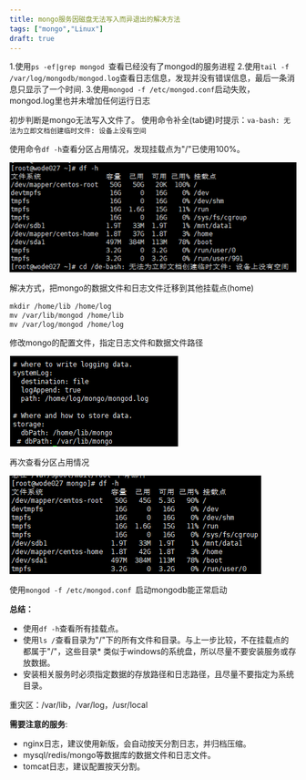 ```yaml
---
title: mongo服务因磁盘无法写入而异退出的解决方法
tags: ["mongo","Linux"]
draft: true
---
```


1.使用`ps -ef|grep mongod `查看已经没有了mongod的服务进程
2.使用`tail -f /var/log/mongodb/mongod.log`查看日志信息，发现并没有错误信息，最后一条消息只显示了一个时间.
3.使用`mongod -f /etc/mongod.conf`启动失败，mongod.log里也并未增加任何运行日志 

初步判断是mongo无法写入文件了。
使用命令补全(tab键)时提示：`va-bash: 无法为立即文档创建临时文件: 设备上没有空间`

使用命令`df -h`查看分区占用情况，发现挂载点为"/"已使用100%。

![enter description here](./images/1529991883247.png)

解决方式，把mongo的数据文件和日志文件迁移到其他挂载点(home)
```shell
mkdir /home/lib /home/log
mv /var/lib/mongod /home/lib
mv /var/log/mongod /home/log
```

修改mongo的配置文件，指定日志文件和数据文件路径

![/etc/mongod.conf](./images/1529992187604.png)

再次查看分区占用情况

![enter description here](./images/1529992314772.png)

使用`mongod -f /etc/mongod.conf `启动mongodb能正常启动

> 

**总结：**
* 使用`df -h`查看所有挂载点。
* 使用`ls /`查看目录为"/"下的所有文件和目录。与上一步比较，不在挂载点的都属于"/"，这些目录* 类似于windows的系统盘，所以尽量不要安装服务或存放数据。
* 安装相关服务时必须指定数据的存放路径和日志路径，且尽量不要指定为系统目录。

重灾区：/var/lib，/var/log，/usr/local

**需要注意的服务**:
* nginx日志，建议使用新版，会自动按天分割日志，并归档压缩。
* mysql/redis/mongo等数据库的数据文件和日志文件。
* tomcat日志，建议配置按天分割。




